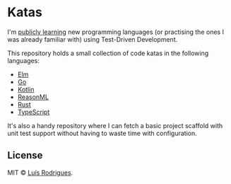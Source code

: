 # Katas

I'm [publicly learning](https://www.swyx.io/writing/learn-in-public/) new programming languages (or practising the ones I was already familiar with) using Test-Driven Development.

This repository holds a small collection of code katas in the following languages:

* [Elm](tree/master/elm)
* [Go](tree/master/golang)
* [Kotlin](tree/master/kotlin)
* [ReasonML](tree/master/reasonml)
* [Rust](tree/master/rust)
* [TypeScript](tree/master/typescript)

It's also a handy repository where I can fetch a basic project scaffold with unit test support without having to waste time with configuration.

## License

MIT © [Luís Rodrigues](https://goblindegook.com).
